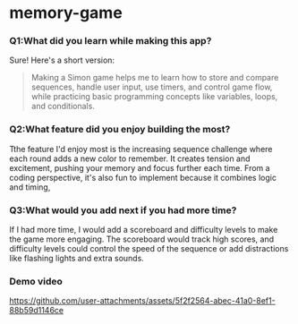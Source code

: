 # memory-game
### Q1:What did you learn while making this app?
Sure! Here's a short version:

> Making a Simon game helps me to learn how to store and compare sequences, handle user input, use timers, and control game flow, while practicing basic programming concepts like variables, loops, and conditionals.


### Q2:What feature did you enjoy building the most?

Tthe feature I'd enjoy most is the increasing sequence challenge where each round adds a new color to remember. It creates tension and excitement, pushing your memory and focus further each time. From a coding perspective, it's also fun to implement because it combines logic and timing, 


### Q3:What would you add next if you had more time?

If I had more time, I would add a scoreboard and difficulty levels to make the game more engaging. The scoreboard would track high scores, and difficulty levels could control the speed of the sequence or add distractions like flashing lights and extra sounds. 
### Demo video 
https://github.com/user-attachments/assets/5f2f2564-abec-41a0-8ef1-88b59d1146ce

